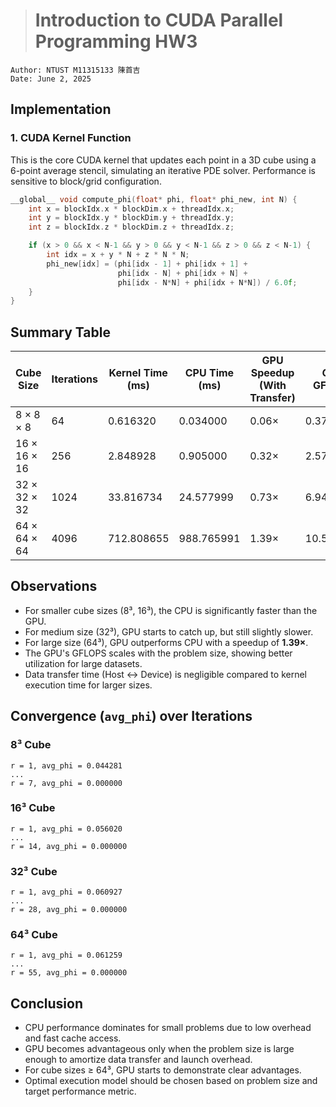 ># Introduction to CUDA Parallel Programming HW3
```
Author: NTUST M11315133 陳首吉
Date: June 2, 2025
```

## Implementation

### 1. CUDA Kernel Function

This is the core CUDA kernel that updates each point in a 3D cube using a 6-point average stencil, simulating an iterative PDE solver. Performance is sensitive to block/grid configuration.

```cpp
__global__ void compute_phi(float* phi, float* phi_new, int N) {
    int x = blockIdx.x * blockDim.x + threadIdx.x;
    int y = blockIdx.y * blockDim.y + threadIdx.y;
    int z = blockIdx.z * blockDim.z + threadIdx.z;

    if (x > 0 && x < N-1 && y > 0 && y < N-1 && z > 0 && z < N-1) {
        int idx = x + y * N + z * N * N;
        phi_new[idx] = (phi[idx - 1] + phi[idx + 1] +
                        phi[idx - N] + phi[idx + N] +
                        phi[idx - N*N] + phi[idx + N*N]) / 6.0f;
    }
}
```

## Summary Table

| Cube Size      | Iterations | Kernel Time (ms) | CPU Time (ms) | GPU Speedup (With Transfer) | GPU GFLOPS | CPU GFLOPS |
|----------------|------------|------------------|---------------|------------------------------|------------|------------|
| 8 × 8 × 8      | 64         | 0.616320         | 0.034000      | 0.06×                        | 0.372170   | 6.746353   |
| 16 × 16 × 16   | 256        | 2.848928         | 0.905000      | 0.32×                        | 2.576419   | 8.110533   |
| 32 × 32 × 32   | 1024       | 33.816734        | 24.577999     | 0.73×                        | 6.945704   | 9.556556   |
| 64 × 64 × 64   | 4096       | 712.808655       | 988.765991    | 1.39×                        | 10.544475  | 7.601589   |

## Observations

- For smaller cube sizes (8³, 16³), the CPU is significantly faster than the GPU.
- For medium size (32³), GPU starts to catch up, but still slightly slower.
- For large size (64³), GPU outperforms CPU with a speedup of **1.39×**.
- The GPU's GFLOPS scales with the problem size, showing better utilization for large datasets.
- Data transfer time (Host ↔ Device) is negligible compared to kernel execution time for larger sizes.

## Convergence (`avg_phi`) over Iterations

### 8³ Cube
```
r = 1, avg_phi = 0.044281
...
r = 7, avg_phi = 0.000000
```

### 16³ Cube
```
r = 1, avg_phi = 0.056020
...
r = 14, avg_phi = 0.000000
```

### 32³ Cube
```
r = 1, avg_phi = 0.060927
...
r = 28, avg_phi = 0.000000
```

### 64³ Cube
```
r = 1, avg_phi = 0.061259
...
r = 55, avg_phi = 0.000000
```

## Conclusion

- CPU performance dominates for small problems due to low overhead and fast cache access.
- GPU becomes advantageous only when the problem size is large enough to amortize data transfer and launch overhead.
- For cube sizes ≥ 64³, GPU starts to demonstrate clear advantages.
- Optimal execution model should be chosen based on problem size and target performance metric.
